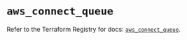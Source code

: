 # `aws_connect_queue`

Refer to the Terraform Registry for docs: [`aws_connect_queue`](https://registry.terraform.io/providers/hashicorp/aws/5.61.0/docs/resources/connect_queue).
